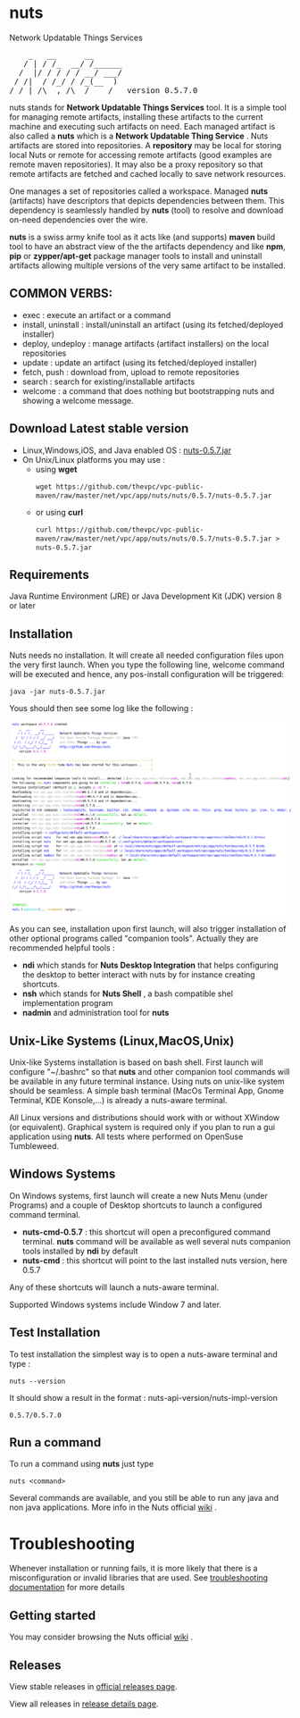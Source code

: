 # nuts
Network Updatable Things Services
<pre>
    _   __      __
   / | / /_  __/ /______
  /  |/ / / / / __/ ___/
 / /|  / /_/ / /_(__  )
/_/ |_/\__,_/\__/____/   version 0.5.7.0
</pre>

nuts stands for **Network Updatable Things Services** tool. It is a simple tool  for managing remote artifacts, installing these  artifacts to the current machine and executing such  artifacts on need. Each managed artifact  is also called a **nuts** which  is a **Network Updatable Thing Service** . Nuts artifacts are  stored  into repositories. A  **repository**  may be local for  storing local Nuts or remote for accessing  remote artifacts (good examples  are  remote maven  repositories). It may also be a proxy repository so that remote artifacts are fetched and cached locally to save network resources.

One manages a set of repositories called a  workspace. Managed **nuts**  (artifacts)  have descriptors that depicts dependencies between them. This dependency is seamlessly handled by  **nuts**  (tool) to resolve and download on-need dependencies over the wire. 

**nuts** is a swiss army knife tool as it acts like (and supports) **maven** build tool to have an abstract view of the the  artifacts dependency and like  **npm**, **pip** or **zypper/apt-get**  package manager tools to  install and uninstall artifacts allowing multiple versions of the very same artifact to  be installed.

## COMMON VERBS:
+ exec               : execute an artifact or a command
+ install, uninstall : install/uninstall an artifact (using its fetched/deployed installer)
+ deploy, undeploy   : manage artifacts (artifact installers) on the local repositories
+ update             : update an artifact (using its fetched/deployed installer)
+ fetch, push        : download from, upload to remote repositories
+ search             : search for existing/installable artifacts
+ welcome            : a command that does nothing but bootstrapping nuts and showing a welcome message.

## Download Latest stable version
+ Linux,Windows,iOS, and Java enabled OS : [nuts-0.5.7.jar](https://github.com/thevpc/vpc-public-maven/raw/master/net/vpc/app/nuts/nuts/0.5.7/nuts-0.5.7.jar)
+ On Unix/Linux platforms you may use :
    + using **wget**
        ```
        wget https://github.com/thevpc/vpc-public-maven/raw/master/net/vpc/app/nuts/nuts/0.5.7/nuts-0.5.7.jar
        ```
    + or using **curl**
        ```
        curl https://github.com/thevpc/vpc-public-maven/raw/master/net/vpc/app/nuts/nuts/0.5.7/nuts-0.5.7.jar > nuts-0.5.7.jar 
        ```

## Requirements
Java Runtime Environment (JRE) or Java Development Kit (JDK) version 8 or later

## Installation
Nuts needs no installation. It will create all needed configuration files upon the very first launch.
When you type the following line, welcome command will be executed and hence, any pos-install configuration will be triggered:
```
java -jar nuts-0.5.7.jar
```
Yous should then see some log like the following :

![install-log-example](docs/install-log-example.png)

As you can see, installation upon first launch, will also trigger installation of other optional programs called "companion tools".
Actually they are recommended helpful tools :
  + **ndi** which stands for __Nuts Desktop Integration__ that helps configuring the desktop to better 
    interact with nuts by for instance creating shortcuts.
  + **nsh** which stands for __Nuts Shell__ , a bash compatible shel implementation program
  + **nadmin** and administration tool for **nuts** 


## Unix-Like Systems (Linux,MacOS,Unix)
Unix-like Systems installation is based on bash shell. First launch will configure "~/.bashrc" so that **nuts** and other companion tool commands will be 
available in any future terminal instance.
Using nuts on unix-like system should be seamless. A simple bash terminal (MacOs Terminal App, Gnome Terminal, KDE Konsole,...) is already a nuts-aware terminal.

All Linux versions and distributions should work with or without XWindow (or equivalent). Graphical system is required only if you plan to run a 
gui application using **nuts**.
All tests where performed on OpenSuse Tumbleweed.

## Windows Systems
On Windows systems, first launch will create a new Nuts Menu (under Programs) and a couple of Desktop shortcuts to launch a configured command terminal.
  + **nuts-cmd-0.5.7** : this shortcut will open a preconfigured command terminal. **nuts** command will be available as well 
                         several nuts companion tools installed by **ndi** by default
  + **nuts-cmd**       : this shortcut will point to the last installed nuts version, here 0.5.7  

Any of these shortcuts will launch a nuts-aware terminal.

Supported Windows systems include Window 7 and later.

## Test Installation
To test installation the simplest way is to open a nuts-aware terminal and type : 

```
nuts --version
```

It should show a result in the format : nuts-api-version/nuts-impl-version

```
0.5.7/0.5.7.0
```

## Run a command

To run a command using **nuts** just type

```
nuts <command>
```

Several commands are available, and you still be able to run any java and non java applications. More info in the Nuts official [wiki](https://github.com/thevpc/nuts/wiki) .

# Troubleshooting
Whenever installation or running fails, it is more likely that there is a misconfiguration or invalid libraries that are used. 
See [troubleshooting documentation](docs/troubleshooting.md) for more details


## Getting started
 You may consider browsing the Nuts official [wiki](https://github.com/thevpc/nuts/wiki) .

## Releases
View stable releases in [official releases page](https://github.com/thevpc/nuts/releases).

View all releases in [release details page](docs/change-log/release-details.md).
